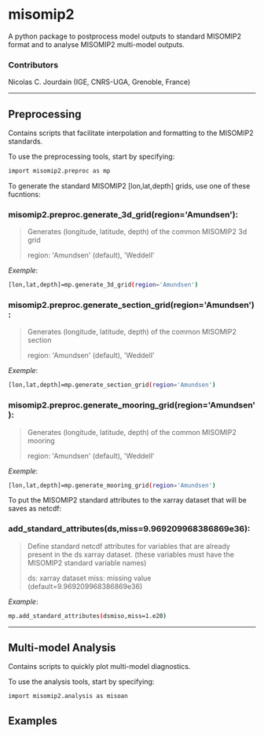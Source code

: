 # misomip2
A python package to postprocess model outputs to standard MISOMIP2 format and to analyse MISOMIP2 multi-model outputs.

### Contributors
Nicolas C. Jourdain (IGE, CNRS-UGA, Grenoble, France)

-----

## Preprocessing
Contains scripts that facilitate interpolation and formatting to the MISOMIP2 standards.

To use the preprocessing tools, start by specifying:
```bash
import misomip2.preproc as mp
```

To generate the standard MISOMIP2 [lon,lat,depth] grids, use one of these fucntions:

### misomip2.preproc.generate\_3d\_grid(region='Amundsen'):
> Generates (longitude, latitude, depth) of the common MISOMIP2 3d grid
> 
>    region: 'Amundsen' (default), 'Weddell'
>
_Exemple_: 
```bash 
[lon,lat,depth]=mp.generate_3d_grid(region='Amundsen')
```

### misomip2.preproc.generate\_section\_grid(region='Amundsen'):
> Generates (longitude, latitude, depth) of the common MISOMIP2 section
> 
>    region: 'Amundsen' (default), 'Weddell'
> 
_Exemple_: 
```bash
[lon,lat,depth]=mp.generate_section_grid(region='Amundsen')
```

### misomip2.preproc.generate\_mooring\_grid(region='Amundsen'):
> Generates (longitude, latitude, depth) of the common MISOMIP2 mooring
>
>    region: 'Amundsen' (default), 'Weddell'
> 
_Exemple_:
```bash
[lon,lat,depth]=mp.generate_mooring_grid(region='Amundsen')
```

To put the MISOMIP2 standard attributes to the xarray dataset that will be saves as netcdf:

### add\_standard\_attributes(ds,miss=9.969209968386869e36):
> Define standard netcdf attributes for variables that are already present in the ds xarray dataset.
> (these variables must have the MISOMIP2 standard variable names)
> 
>    ds: xarray dataset
>    miss: missing value (default=9.969209968386869e36)
>
_Example_:
```bash
mp.add_standard_attributes(dsmiso,miss=1.e20)
```

-----

## Multi-model Analysis 
Contains scripts to quickly plot multi-model diagnostics.

To use the analysis tools, start by specifying:
```bash
import misomip2.analysis as misoan
```

## Examples

